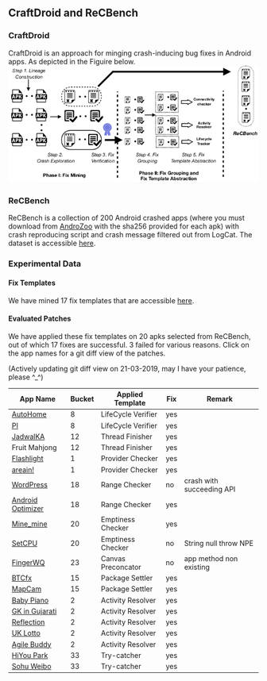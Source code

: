 ## CraftDroid and ReCBench
### CraftDroid
CraftDroid is an approach for minging crash-inducing bug fixes in Android apps. As depicted in the Figuire below.
              ![CraftDroid](workflowCraftDroid.png)
### ReCBench
ReCBench is a collection of 200 Android crashed apps (where you must download from [AndroZoo](https://androzoo.uni.lu) with the sha256 provided for each apk) with crash reproducing script and crash message filtered out from LogCat.
The dataset is accessible [here](https://github.com/CraftDroid/ReCBench).

### Experimental Data
#### Fix Templates
We have mined 17 fix templates that are accessible [here](https://github.com/CraftDroid/ExpData/tree/master/Fix_Templates).
#### Evaluated Patches
We have applied these fix templates on 20 apks selected from ReCBench, out of which 17 fixes are successful. 3 failed for various reasons. Click on the app names for a git diff view of the patches. 

(Actively updating git diff view on 21-03-2019, may I have your patience, please ^_^)

App Name |Bucket| Applied Template | Fix | Remark|
|-------|------|---------|------|------|
[AutoHome](https://github.com/CraftDroid/ExpData/commit/cca641e121720856e659879ef8b4675ed6f8356f) | 8 |LifeCycle Verifier | yes |   |
[PI](https://github.com/CraftDroid/ExpData/commit/1358d2ed2497354758772a718bad96133c278515) | 8| LifeCycle Verifier | yes | |
[JadwalKA](https://github.com/CraftDroid/ExpData/commit/64b24aa4dcbfeeca865971ddaca1ddcf439b2269) |12| Thread Finisher | yes | |
Fruit Mahjong |12| Thread Finisher | yes | |
[Flashlight](https://github.com/CraftDroid/ExpData/commit/cc549ab14ad3499270a922819a09226405a9abd3) | 1 | Provider Checker | yes | | 
[areain!](https://github.com/CraftDroid/ExpData/commit/3f18d8b980d7b2b3bd6a7a7cee6044569361e665) | 1 |Provider Checker | yes | |
[WordPress](https://github.com/CraftDroid/ExpData/commit/c2fe9d203ddd4c71657e6a1e2c7c5e3667d4b195) |18| Range Checker | no | crash with succeeding API |
[Android Optimizer](https://github.com/CraftDroid/ExpData/commit/8ee947a913fc1397c6756b7d4eac917fd49593c7) |18| Range Checker | yes | |
[Mine\_mine](https://github.com/CraftDroid/ExpData/commit/dbdb8db7c9a4cb67ba7dd33beb1b61fd58539fa2) |20| Emptiness Checker | yes | |
[SetCPU](https://github.com/CraftDroid/ExpData/commit/e9664d29d2038b5c58279d333a54b80909e3e5be) |20| Emptiness Checker | no | String null throw NPE|
[FingerWQ](https://github.com/CraftDroid/ExpData/commit/4390b1b611f77dbd1f844a083e88c7d64a178552) | 23|Canvas Preconcator | no | app method non existing |
[BTCfx](https://github.com/CraftDroid/ExpData/commit/ca263e4f33077074f2801ae3b97cff673695381d) |15| Package Settler | yes | |
[MapCam](https://github.com/CraftDroid/ExpData/commit/234119045fd8110f466705a682eeb19d89fffe5c) | 15|Package Settler | yes | |
 [Baby Piano](https://github.com/CraftDroid/ExpData/commit/a63c31e2ce703dd5dfc74d1c4ddb175b5b4d26ee) |2| Activity Resolver | yes | |
 [GK in Gujarati](https://github.com/CraftDroid/ExpData/commit/5162b8febfaea0c8c7c03a9b6d9371919ec4698a) |2| Activity Resolver | yes | |
 [Reflection](https://github.com/CraftDroid/ExpData/commit/92baafd3cf689dd693735745a7022f6f4d4900d6) | 2|Activity Resolver | yes | |
 [UK Lotto](https://github.com/CraftDroid/ExpData/commit/67ab10253b8dfdf0d52861a85358cded730e5d2b) | 2|Activity Resolver | yes | |
[Agile Buddy](https://github.com/CraftDroid/ExpData/commit/97ebd3ee5ace49529b748778d2ea92abc570506f) | 2|Activity Resolver | yes | |
 [HiYou Park](https://github.com/CraftDroid/ExpData/commit/189292caa667d5938b40601fba355545cd6133f1) | 33|Try-catcher | yes | |
 [Sohu Weibo](https://github.com/CraftDroid/ExpData/commit/48b2e034fe2222b612ea5cb60d6e4c38ed542054) | 33|Try-catcher | yes | |

